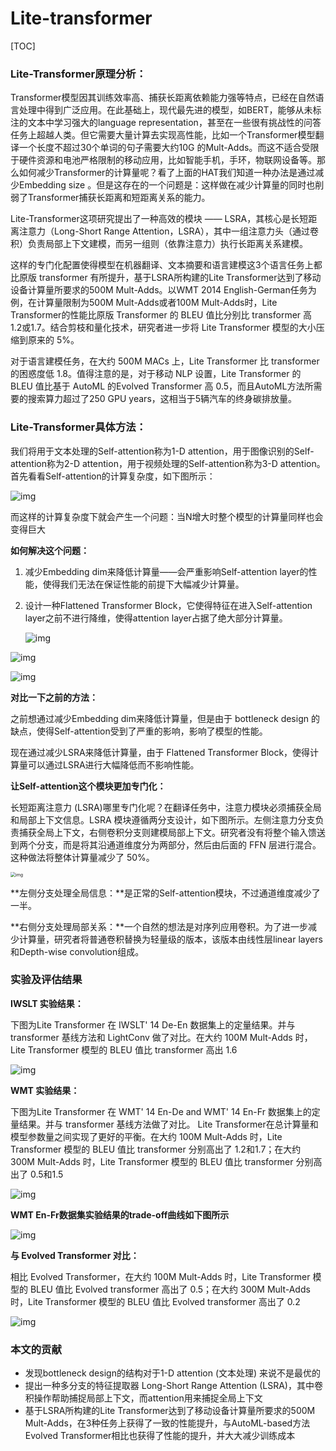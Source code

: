 # Lite-transformer

[TOC]

### Lite-Transformer原理分析：

Transformer模型因其训练效率高、捕获长距离依赖能力强等特点，已经在自然语言处理中得到广泛应用。在此基础上，现代最先进的模型，如BERT，能够从未标注的文本中学习强大的language representation，甚至在一些很有挑战性的问答任务上超越人类。但它需要大量计算去实现高性能，比如一个Transformer模型翻译一个长度不超过30个单词的句子需要大约10G 的Mult-Adds。而这不适合受限于硬件资源和电池严格限制的移动应用，比如智能手机，手环，物联网设备等。那么如何减少Transformer的计算量呢？看了上面的HAT我们知道一种办法是通过减少Embedding size 。但是这存在的一个问题是：这样做在减少计算量的同时也削弱了Transformer捕获长距离和短距离关系的能力。

Lite-Transformer这项研究提出了一种高效的模块 —— LSRA，其核心是长短距离注意力（Long-Short Range Attention，LSRA），其中一组注意力头（通过卷积）负责局部上下文建模，而另一组则（依靠注意力）执行长距离关系建模。

这样的专门化配置使得模型在机器翻译、文本摘要和语言建模这3个语言任务上都比原版 transformer 有所提升，基于LSRA所构建的Lite Transformer达到了移动设备计算量所要求的500M Mult-Adds。以WMT 2014 English-German任务为例，在计算量限制为500M Mult-Adds或者100M Mult-Adds时，Lite Transformer的性能比原版 Transformer 的 BLEU 值比分别比 transformer 高 1.2或1.7。结合剪枝和量化技术，研究者进一步将 Lite Transformer 模型的大小压缩到原来的 5%。

对于语言建模任务，在大约 500M MACs 上，Lite Transformer 比 transformer 的困惑度低 1.8。值得注意的是，对于移动 NLP 设置，Lite Transformer 的 BLEU 值比基于 AutoML 的Evolved Transformer 高 0.5，而且AutoML方法所需要的搜索算力超过了250 GPU years，这相当于5辆汽车的终身碳排放量。



### Lite-Transformer具体方法：

我们将用于文本处理的Self-attention称为1-D attention，用于图像识别的Self-attention称为2-D attention，用于视频处理的Self-attention称为3-D attention。首先看看Self-attention的计算复杂度，如下图所示：

![img](https://gitee.com/cyer2000/picture-bed/raw/master/img/v2-d5beb79a9b80d2ede141d5b05c7d3173_720w.jpg)

而这样的计算复杂度下就会产生一个问题：当N增大时整个模型的计算量同样也会变得巨大

**如何解决这个问题：**

1. 减少Embedding dim来降低计算量——会严重影响Self-attention layer的性能，使得我们无法在保证性能的前提下大幅减少计算量。

2. 设计一种Flattened Transformer Block，它使得特征在进入Self-attention layer之前不进行降维，使得attention layer占据了绝大部分计算量。

   ![img](https://gitee.com/cyer2000/picture-bed/raw/master/img/v2-8f9a8a4bb3010a56816bebedbd856679_720w.jpg)

![img](https://pic4.zhimg.com/80/v2-05861cac69c21a5630a22fd2193c5a43_720w.jpg)

![img](https://gitee.com/cyer2000/picture-bed/raw/master/img/v2-4f64ea8e3ca98c5103f2820085670d40_720w.jpg)

**对比一下之前的方法：**

之前想通过减少Embedding dim来降低计算量，但是由于 bottleneck design 的缺点，使得Self-attention受到了严重的影响，影响了模型的性能。

现在通过减少LSRA来降低计算量，由于 Flattened Transformer Block，使得计算量可以通过LSRA进行大幅降低而不影响性能。

**让Self-attention这个模块更加专门化：**

长短距离注意力 (LSRA)哪里专门化呢？在翻译任务中，注意力模块必须捕获全局和局部上下文信息。LSRA 模块遵循两分支设计，如下图所示。左侧注意力分支负责捕获全局上下文，右侧卷积分支则建模局部上下文。研究者没有将整个输入馈送到两个分支，而是将其沿通道维度分为两部分，然后由后面的 FFN 层进行混合。这种做法将整体计算量减少了 50%。

<img src="https://gitee.com/cyer2000/picture-bed/raw/master/img/v2-f84cd8ca28b2066926182ec39934387a_720w.jpg" alt="img" style="zoom:50%;" />

**左侧分支处理全局信息：**是正常的Self-attention模块，不过通道维度减少了一半。

**右侧分支处理局部关系：**一个自然的想法是对序列应用卷积。为了进一步减少计算量，研究者将普通卷积替换为轻量级的版本，该版本由线性层linear layers和Depth-wise convolution组成。

### 实验及评估结果

**IWSLT 实验结果：**

下图为Lite Transformer 在 IWSLT' 14 De-En 数据集上的定量结果。并与 transformer 基线方法和 LightConv 做了对比。在大约 100M Mult-Adds 时，Lite Transformer 模型的 BLEU 值比 transformer 高出 1.6

![img](https://gitee.com/cyer2000/picture-bed/raw/master/img/v2-d1c07665240a941b3ccfd25485f546ae_720w.jpg)

**WMT 实验结果：**

下图为Lite Transformer 在 WMT' 14 En-De and WMT' 14 En-Fr 数据集上的定量结果。并与 transformer 基线方法做了对比。 Lite Transformer在总计算量和模型参数量之间实现了更好的平衡。在大约 100M Mult-Adds 时，Lite Transformer 模型的 BLEU 值比 transformer 分别高出了 1.2和1.7；在大约 300M Mult-Adds 时，Lite Transformer 模型的 BLEU 值比 transformer 分别高出了 0.5和1.5

![img](https://gitee.com/cyer2000/picture-bed/raw/master/img/v2-76caacd35522d98b721f7aabcce0542d_720w.jpg)

**WMT En-Fr数据集实验结果的trade-off曲线如下图所示**

![img](https://gitee.com/cyer2000/picture-bed/raw/master/img/v2-12b543f246b3a2490beb1e011e1ddec9_720w.jpg)

**与 Evolved Transformer 对比：**

相比 Evolved Transformer，在大约 100M Mult-Adds 时，Lite Transformer 模型的 BLEU 值比 Evolved transformer 高出了 0.5；在大约 300M Mult-Adds 时，Lite Transformer 模型的 BLEU 值比 Evolved transformer 高出了 0.2

![img](https://gitee.com/cyer2000/picture-bed/raw/master/img/v2-65a315ee2e91525514461af949801d72_720w.jpg)

### 本文的贡献

- 发现bottleneck design的结构对于1-D attention (文本处理) 来说不是最优的
- 提出一种多分支的特征提取器 Long-Short Range Attention (LSRA)，其中卷积操作帮助捕捉局部上下文，而attention用来捕捉全局上下文
- 基于LSRA所构建的Lite Transformer达到了移动设备计算量所要求的500M Mult-Adds，在3种任务上获得了一致的性能提升，与AutoML-based方法Evolved Transformer相比也获得了性能的提升，并大大减少训练成本

